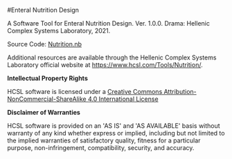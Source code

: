 #Enteral Nutrition Design 

A Software Tool for Enteral Nutrition Design. Ver. 1.0.0. Drama: Hellenic Complex Systems Laboratory, 2021.

Source Code: [Nutrition.nb](Nutrition.nb)

Additional resources are available through the Hellenic Complex Systems Laboratory official website at https://www.hcsl.com/Tools/Nutrition/.

**Intellectual Property Rights**

HCSL software is licensed under a [Creative Commons Attribution-NonCommercial-ShareAlike 4.0 International License](https://creativecommons.org/licenses/by-nc-sa/4.0/)

**Disclaimer of Warranties**

HCSL software is provided on an 'AS IS' and 'AS AVAILABLE' basis without warranty of any kind whether express or implied, including but not limited to the implied warranties of satisfactory quality, fitness for a particular purpose, non-infringement, compatibility, security, and accuracy.